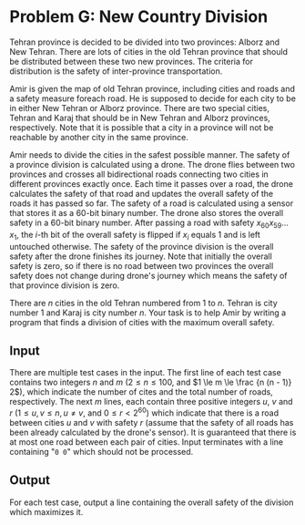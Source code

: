 # Problem G: New Country Division

Tehran province is decided to be divided into two provinces: Alborz and New Tehran. There are lots of cities in the old Tehran province that should be distributed between these two new provinces. The criteria for distribution is the safety of inter-province transportation.

Amir is given the map of old Tehran province, including cities and roads and a safety measure foreach road. He is supposed to decide for each city to be in either New Tehran or Alborz province. There are two special cities, Tehran and Karaj that should be in New Tehran and Alborz provinces, respectively. Note that it is possible that a city in a province will not be reachable by another city in the same province.

Amir needs to divide the cities in the safest possible manner. The safety of a province division is calculated using a drone. The drone flies between two provinces and crosses all bidirectional roads connecting two cities in different provinces exactly once. Each time it passes over a road, the drone calculates the safety of that road and updates the overall safety of the roads it has passed so far. The safety of a road is calculated using a sensor that stores it as a 60-bit binary number. The drone also stores the overall safety in a 60-bit binary number. After passing a road with safety $x_60 x_59 \dots x_1$, the $i$-th bit of the overall safety is flipped if $x_i$ equals 1 and is left untouched otherwise. The safety of the province division is the overall safety after the drone finishes its journey. Note that initially the overall safety is zero, so if there is no road between two provinces the overall safety does not change during drone's journey which means the safety of that province division is zero.

There are $n$ cities in the old Tehran numbered from 1 to $n$. Tehran is city number 1 and Karaj is city number $n$. Your task is to help Amir by writing a program that finds a division of cities with the maximum overall safety.

## Input

There are multiple test cases in the input. The first line of each test case contains two integers $n$ and $m$ ($2 \le n \le 100$, and $1 \le m \le \frac {n (n - 1)} 2$), which indicate the number of cites and the total number of roads, respectively. The next $m$ lines, each contain three positive integers $u$, $v$ and $r$ ($1 \le u, v \le n, u \ne v$, and $0 \le r < 2 ^ 60$) which indicate that there is a road between cities $u$ and $v$ with safety $r$ (assume that the safety of all roads has been already calculated by the drone's sensor). It is guaranteed that there is at most one road between each pair of cities. Input terminates with a line containing "`0 0`" which should not be processed.

## Output

For each test case, output a line containing the overall safety of the division which maximizes it.

